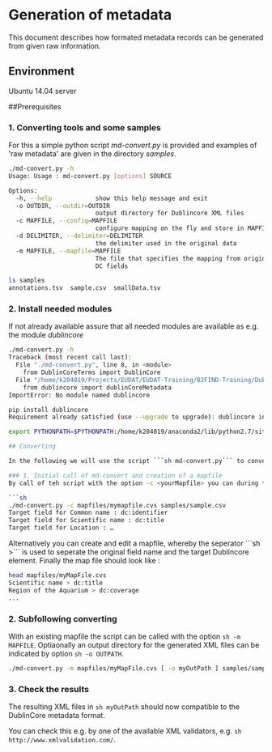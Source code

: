 # Generation of metadata
This document describes how formated metadata records can be generated from given raw information. 

## Environment
Ubuntu 14.04 server

##Prerequisites

### 1. Converting tools and some samples
For this a simple python script *md-convert.py* is provided
and examples of 'raw metadata' are given in the directory *samples*.
```sh
./md-convert.py -h
Usage: Usage : md-convert.py [options] SOURCE

Options:
  -h, --help            show this help message and exit
  -o OUTDIR, --outdir=OUTDIR
                        output directory for Dublincore XML files
  -c MAPFILE, --config=MAPFILE
                        configure mapping on the fly and store in MAPFILE
  -d DELIMITER, --delimiter=DELIMITER
                        the delimiter used in the original data
  -m MAPFILE, --mapfile=MAPFILE
                        The file that specifies the mapping from original to
                        DC fields

ls samples
annotations.tsv  sample.csv  smallData.tsv
```

### 2. Install needed modules
If not already available assure that all needed modules are available as e.g. the module *dublincore*

```sh
./md-convert.py -h
Traceback (most recent call last):
  File "./md-convert.py", line 8, in <module>
    from DublinCoreTerms import DublinCore
  File "/home/k204019/Projects/EUDAT/EUDAT-Training/B2FIND-Training/DublinCoreTerms.py", line 2, in <module>
    from dublincore import dublinCoreMetadata
ImportError: No module named dublincore

pip install dublincore
Requirement already satisfied (use --upgrade to upgrade): dublincore in /home/k204019/anaconda2/lib/python2.7/site-packages

export PYTHONPATH=$PYTHONPATH:/home/k204019/anaconda2/lib/python2.7/site-packages/

## Converting

In the following we will use the script ```sh md-convert.py``` to convert the comma or tabular seperated list of values in the directory ```sh samples``` to as DublinCore formated XML files.

### 1. Initial call of md-convert and creation of a mapfile
By call of teh script with the option -c <yourMapfile> you can during the programm execution enter for each input field a valid DublinCore element, e.g.

```sh
./md-convert.py -c mapfiles/mymapfile.cvs samples/sample.csv
Target field for Common name : dc:identifier
Target field for Scientific name : dc:title
Target field for Location : …
```

Alternatively you can create and edit a mapfile, whereby the seperator ´´´sh >´´´ is used to seperate the original field name and the target Dublincore element.
Finally the map file should look like :
 
```sh
head mapfiles/myMapFile.cvs
Scientific name > dc:title
Region of the Aquarium > dc:coverage
...
```

### 2. Subfollowing converting

With an existing mapfile the script can be called with the option ```sh -m MAPFILE```. Optiaonally an output directory for the generated XML files can be indicated by option ```sh -o OUTPATH```.

```sh
./md-convert.py -m mapfiles/myMapFile.cvs [ -o myOutPath ] samples/sample.csv
```

### 3. Check the results

The resulting XML files in ```sh myOutPath``` should now compatible to the DublinCore metadata format.

You can check this e.g. by one of the available XML validators, e.g. ```sh http://www.xmlvalidation.com/```.
